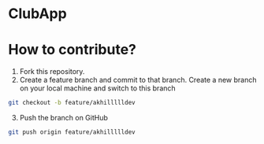 # ClubApp

# How to contribute?

1. Fork this repository.
2. Create a feature branch and commit to that branch. Create a new branch on your local machine and switch to this branch
  ```bash
  git checkout -b feature/akhillllldev
  ```
3. Push the branch on GitHub
  ```bash
  git push origin feature/akhillllldev
  ```
           
        
